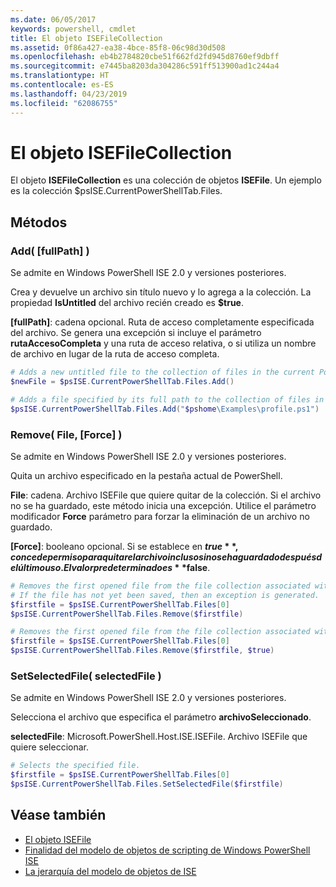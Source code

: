 ```yaml
---
ms.date: 06/05/2017
keywords: powershell, cmdlet
title: El objeto ISEFileCollection
ms.assetid: 0f86a427-ea38-4bce-85f8-06c98d30d508
ms.openlocfilehash: eb4b2784820cbe51f662fd2fd945d8760ef9dbff
ms.sourcegitcommit: e7445ba8203da304286c591ff513900ad1c244a4
ms.translationtype: HT
ms.contentlocale: es-ES
ms.lasthandoff: 04/23/2019
ms.locfileid: "62086755"
---
```

# <a name="the-isefilecollection-object"></a>El objeto ISEFileCollection

El objeto **ISEFileCollection** es una colección de objetos **ISEFile**. Un ejemplo es la colección $psISE.CurrentPowerShellTab.Files.

## <a name="methods"></a>Métodos

### <a name="add-fullpath-"></a>Add\( \[fullPath\] \)

Se admite en Windows PowerShell ISE 2.0 y versiones posteriores.

Crea y devuelve un archivo sin título nuevo y lo agrega a la colección. La propiedad **IsUntitled** del archivo recién creado es **$true**.

**\[fullPath\]**: cadena opcional. Ruta de acceso completamente especificada del archivo. Se genera una excepción si incluye el parámetro **rutaAccesoCompleta** y una ruta de acceso relativa, o si utiliza un nombre de archivo en lugar de la ruta de acceso completa.

```powershell
# Adds a new untitled file to the collection of files in the current PowerShell tab.
$newFile = $psISE.CurrentPowerShellTab.Files.Add()

# Adds a file specified by its full path to the collection of files in the current PowerShell tab.
$psISE.CurrentPowerShellTab.Files.Add("$pshome\Examples\profile.ps1")
```

### <a name="remove-file-force-"></a>Remove\( File, \[Force\] \)

Se admite en Windows PowerShell ISE 2.0 y versiones posteriores.

Quita un archivo especificado en la pestaña actual de PowerShell.

**File**: cadena. Archivo ISEFile que quiere quitar de la colección. Si el archivo no se ha guardado, este método inicia una excepción. Utilice el parámetro modificador **Force** parámetro para forzar la eliminación de un archivo no guardado.

**\[Force\]**: booleano opcional. Si se establece en **$true**, concede permiso para quitar el archivo incluso si no se ha guardado después del último uso. El valor predeterminado es **$false**.

```powershell
# Removes the first opened file from the file collection associated with the current PowerShell tab.
# If the file has not yet been saved, then an exception is generated.
$firstfile = $psISE.CurrentPowerShellTab.Files[0]
$psISE.CurrentPowerShellTab.Files.Remove($firstfile)

# Removes the first opened file from the file collection associated with the current PowerShell tab, even if it has not been saved.
$firstfile = $psISE.CurrentPowerShellTab.Files[0]
$psISE.CurrentPowerShellTab.Files.Remove($firstfile, $true)
```

### <a name="setselectedfile-selectedfile-"></a>SetSelectedFile\( selectedFile \)

Se admite en Windows PowerShell ISE 2.0 y versiones posteriores.

Selecciona el archivo que especifica el parámetro **archivoSeleccionado**.

**selectedFile**: Microsoft.PowerShell.Host.ISE.ISEFile. Archivo ISEFile que quiere seleccionar.

```powershell
# Selects the specified file.
$firstfile = $psISE.CurrentPowerShellTab.Files[0]
$psISE.CurrentPowerShellTab.Files.SetSelectedFile($firstfile)
```

## <a name="see-also"></a>Véase también

- [El objeto ISEFile](The-ISEFile-Object.md)
- [Finalidad del modelo de objetos de scripting de Windows PowerShell ISE](Purpose-of-the-Windows-PowerShell-ISE-Scripting-Object-Model.md)
- [La jerarquía del modelo de objetos de ISE](The-ISE-Object-Model-Hierarchy.md)